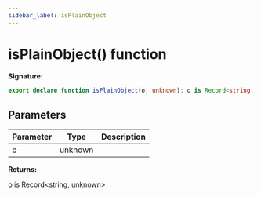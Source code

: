 ```yaml
---
sidebar_label: isPlainObject
---
```

# isPlainObject() function

**Signature:**

```typescript
export declare function isPlainObject(o: unknown): o is Record<string, unknown>;
```

## Parameters

|  Parameter | Type | Description |
|  --- | --- | --- |
|  o | unknown |  |

**Returns:**

o is Record&lt;string, unknown&gt;

